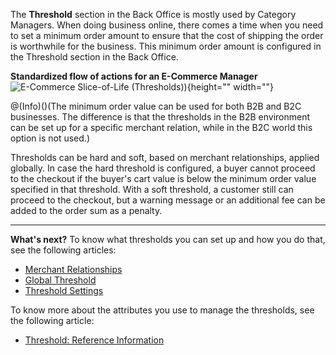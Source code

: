 The **Threshold** section in the Back Office is mostly used by Category Managers.
When doing business online, there comes a time when you need to set a minimum order amount to ensure that the cost of shipping the order is worthwhile for the business. This minimum order amount is configured in the Threshold section in the Back Office.

**Standardized flow of actions for an E-Commerce Manager**
![E-Commerce Slice-of-Life (Thresholds))](https://spryker.s3.eu-central-1.amazonaws.com/docs/User+Guides/Back+Office+User+Guides/Threshold/E-Commerce+Slice-of-Life+%28Thresholds%29.png){height="" width=""}

@(Info)()(The minimum order value can be used for both B2B and B2C businesses. The difference is that the thresholds in the B2B environment can be set up for a specific merchant relation, while in the B2C world this option is not used.)

Thresholds can be hard and soft, based on merchant relationships, applied globally. In case the hard threshold is configured, a buyer cannot proceed to the checkout if the buyer's cart value is below the minimum order value specified in that threshold. With a soft threshold, a customer still can proceed to the checkout, but a warning message or an additional fee can be added to the order sum as a penalty. 
***
**What's next?**
To know what thresholds you can set up and how you do that, see the following articles:
* [Merchant Relationships](https://documentation.spryker.com/v4/docs/managing-merchant-relationships-thresholds)
* [Global Threshold](https://documentation.spryker.com/v4/docs/managing-global-threshold)
* [Threshold Settings](https://documentation.spryker.com/v4/docs/managing-threshold-settings)

To know more about the attributes you use to manage the thresholds, see the following article:
* [Threshold: Reference Information](https://documentation.spryker.com/v4/docs/threshold-reference-information)
